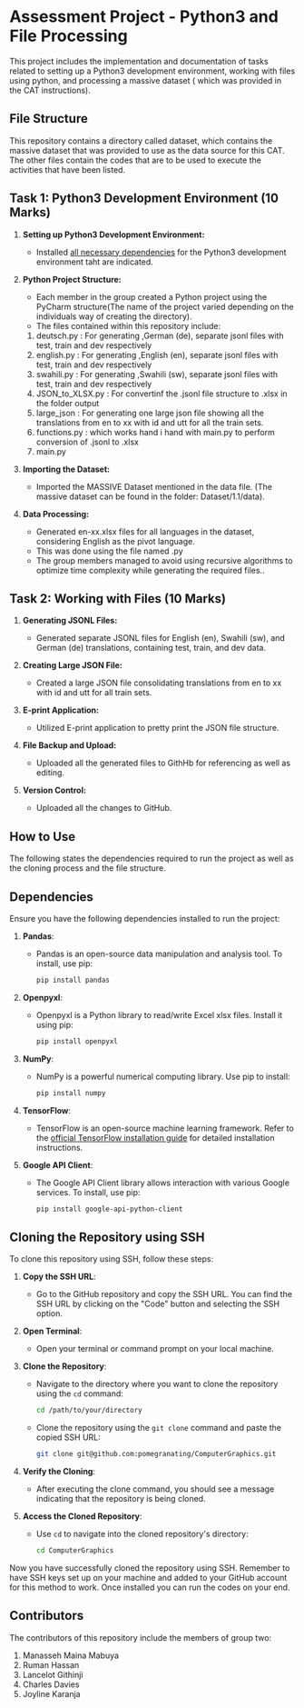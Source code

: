 # Assessment Project - Python3 and File Processing

This project includes the implementation and documentation of tasks related to setting up a Python3 development environment, working with files using python, and processing a massive dataset ( which was provided in the CAT instructions).

## File Structure

This repository contains a directory called dataset, which contains the massive dataset that was provided to use as the data source for this CAT. The other files contain the codes that are to be used to execute the activities that have been listed.

## Task 1: Python3 Development Environment (10 Marks)

1. **Setting up Python3 Development Environment:**
   - Installed [all necessary dependencies](#dependencies) for the Python3 development environment taht are indicated.

2. **Python Project Structure:**
   - Each member in the group created a Python project using the PyCharm structure(The name of the project varied depending on the individuals way of creating the directory).
   - The files contained within this repository include:
   1. deutsch.py : For generating ,German (de), separate jsonl files with test, train and dev respectively
   2. english.py : For generating ,English (en), separate jsonl files with test, train and dev respectively
   3. swahili.py : For generating ,Swahili (sw), separate jsonl files with test, train and dev respectively
   4. JSON_to_XLSX.py : For convertinf the .jsonl file structure to .xlsx in the folder output
   5. large_json : For generating one large json file showing all the translations from en to xx with id and utt for all the train sets. 
   6. functions.py : which works hand i hand with main.py to perform conversion of .jsonl to .xlsx
   7. main.py

3. **Importing the Dataset:**
   - Imported the MASSIVE Dataset mentioned in the data file. (The massive dataset can be found in the folder: Dataset/1.1/data).

4. **Data Processing:**
   - Generated en-xx.xlsx files for all languages in the dataset, considering English as the pivot language.
   - This was done using the file named .py 
   - The group members managed to avoid using recursive algorithms to optimize time complexity while generating the required files..

## Task 2: Working with Files (10 Marks)

1. **Generating JSONL Files:**
   - Generated separate JSONL files for English (en), Swahili (sw), and German (de) translations, containing test, train, and dev data.

2. **Creating Large JSON File:**
   - Created a large JSON file consolidating translations from en to xx with id and utt for all train sets.

3. **E-print Application:**
   - Utilized E-print application to pretty print the JSON file structure.

4. **File Backup and Upload:**
   - Uploaded all the generated files to GithHb for referencing as well as editing.

5. **Version Control:**
   - Uploaded all the changes to GitHub.

## How to Use

The following states the dependencies required to run the project as well as the cloning process and the file structure.

## Dependencies

Ensure you have the following dependencies installed to run the project:

1. **Pandas**:
   - Pandas is an open-source data manipulation and analysis tool. To install, use pip:
     ```bash
     pip install pandas
     ```

2. **Openpyxl**:
   - Openpyxl is a Python library to read/write Excel xlsx files. Install it using pip:
     ```bash
     pip install openpyxl
     ```

3. **NumPy**:
   - NumPy is a powerful numerical computing library. Use pip to install:
     ```bash
     pip install numpy
     ```

4. **TensorFlow**:
   - TensorFlow is an open-source machine learning framework. Refer to the [official TensorFlow installation guide](https://www.tensorflow.org/install) for detailed installation instructions.

5. **Google API Client**:
   - The Google API Client library allows interaction with various Google services. To install, use pip:
     ```bash
     pip install google-api-python-client
     ```

## Cloning the Repository using SSH

To clone this repository using SSH, follow these steps:

1. **Copy the SSH URL**:
   - Go to the GitHub repository and copy the SSH URL. You can find the SSH URL by clicking on the "Code" button and selecting the SSH option.

2. **Open Terminal**:
   - Open your terminal or command prompt on your local machine.

3. **Clone the Repository**:
   - Navigate to the directory where you want to clone the repository using the `cd` command:
     ```bash
     cd /path/to/your/directory
     ```
   - Clone the repository using the `git clone` command and paste the copied SSH URL:
     ```bash
     git clone git@github.com:pomegranating/ComputerGraphics.git
     ```

4. **Verify the Cloning**:
   - After executing the clone command, you should see a message indicating that the repository is being cloned.

5. **Access the Cloned Repository**:
   - Use `cd` to navigate into the cloned repository's directory:
     ```bash
     cd ComputerGraphics
     ```


Now you have successfully cloned the repository using SSH. Remember to have SSH keys set up on your machine and added to your GitHub account for this method to work. Once installed you can run the codes on your end.

## Contributors

The contributors of this repository include the members of group two:
1. Manasseh Maina Mabuya
2. Ruman Hassan
3. Lancelot Githinji
4. Charles Davies
5. Joyline Karanja
